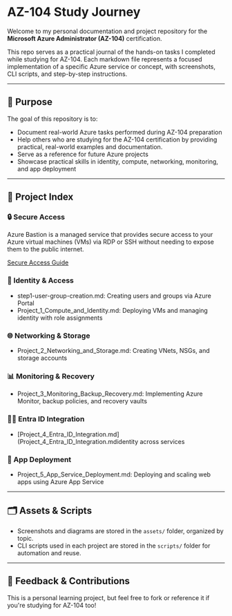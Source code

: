 # AZ-104 Study Journey

Welcome to my personal documentation and project repository for the **Microsoft Azure Administrator (AZ-104)** certification.

This repo serves as a practical journal of the hands-on tasks I completed while studying for AZ-104. Each markdown file represents a focused implementation of a specific Azure service or concept, with screenshots, CLI scripts, and step-by-step instructions.

---

## 📌 Purpose

The goal of this repository is to:
- Document real-world Azure tasks performed during AZ-104 preparation
- Help others who are studying for the AZ-104 certification by providing practical, real-world examples and documentation.
- Serve as a reference for future Azure projects
- Showcase practical skills in identity, compute, networking, monitoring, and app deployment

---

## 📂 Project Index



### 🔒 Secure Access
Azure Bastion is a managed service that provides secure access to your Azure virtual machines (VMs) via RDP or SSH without needing to expose them to the public internet.

[Secure Access Guide](https://github.com/sandtiger76/az-104-study-journey/blob/master/Azure-Bastion.md)

### 🔐 Identity & Access
- step1-user-group-creation.md: Creating users and groups via Azure Portal
- Project_1_Compute_and_Identity.md: Deploying VMs and managing identity with role assignments

### 🌐 Networking & Storage
- Project_2_Networking_and_Storage.md: Creating VNets, NSGs, and storage accounts

### 📊 Monitoring & Recovery
- Project_3_Monitoring_Backup_Recovery.md: Implementing Azure Monitor, backup policies, and recovery vaults

### 🧑‍💼 Entra ID Integration
- [Project_4_Entra_ID_Integration.md](Project_4_Entra_ID_Integration.mdidentity across services

### 🚀 App Deployment
- Project_5_App_Service_Deployment.md: Deploying and scaling web apps using Azure App Service

---

## 🗂️ Assets & Scripts

- Screenshots and diagrams are stored in the `assets/` folder, organized by topic.
- CLI scripts used in each project are stored in the `scripts/` folder for automation and reuse.

---

## 📣 Feedback & Contributions

This is a personal learning project, but feel free to fork or reference it if you're studying for AZ-104 too!
